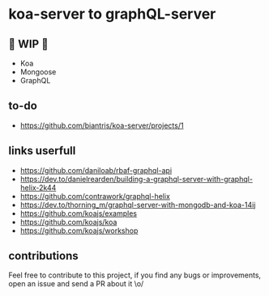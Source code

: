 # koa-server to graphQL-server
## 🚧 WIP 🚧
- Koa
- Mongoose
- GraphQL

## to-do

- https://github.com/biantris/koa-server/projects/1

## links userfull
- https://github.com/daniloab/rbaf-graphql-api
- https://dev.to/danielrearden/building-a-graphql-server-with-graphql-helix-2k44
- https://github.com/contrawork/graphql-helix
- https://dev.to/thorning_m/graphql-server-with-mongodb-and-koa-14ij
- https://github.com/koajs/examples
- https://github.com/koajs/koa
- https://github.com/koajs/workshop

## contributions
Feel free to contribute to this project, if you find any bugs or improvements, open an issue and send a PR about it \o/
